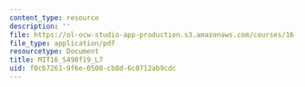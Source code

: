 ```yaml
---
content_type: resource
description: ''
file: https://ol-ocw-studio-app-production.s3.amazonaws.com/courses/16-s498-risk-aware-and-robust-nonlinear-planning-fall-2019/f0cb72619f6e0500cb8d6c0712ab9cdc_MIT16_S498f19_L7.pdf
file_type: application/pdf
resourcetype: Document
title: MIT16_S498f19_L7
uid: f0cb7261-9f6e-0500-cb8d-6c0712ab9cdc
---
```

